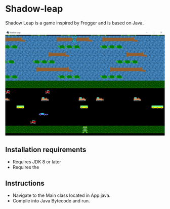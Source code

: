 # Shadow-leap #
Shadow Leap is a game inspired by Frogger and is based on Java.

![alt text](https://github.com/YuchenWg/Shadow-leap/blob/main/Shadow.png?raw=true)

## Installation requirements ##

* Requires JDK 8 or later
* Requires the 

##  Instructions ##

* Navigate to the Main class located in App.java.
* Compile into Java Bytecode and run.
